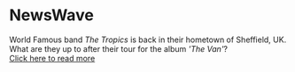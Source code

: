 <h1>NewsWave</h1>
</hr>
<p> World Famous band <em>The Tropics</em> is back in their hometown of Sheffield, UK. What are they up to after their tour for the album <i>'The Van'</i>?</br>
<a href="/BasicWebDesign/NewsArticle.html" target="blank">Click here to read more</a></p>
